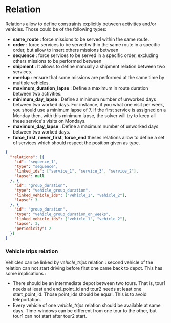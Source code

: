# Relation

Relations allow to define constraints explicitly between activities and/or vehicles.
Those could be of the following types:
* **same_route** : force missions to be served within the same route.
* **order** : force services to be served within the same route in a specific order, but allow to insert others missions between
* **sequence** : force services to be served in a specific order, excluding others missions to be performed between
* **shipment** : It allows to define manually a shipment relation between two services.
* **meetup** : ensure that some missions are performed at the same time by multiple vehicles.
* **maximum_duration_lapse** : Define a maximum in route duration between two activities.
* **minimum_day_lapse** : Define a minimum number of unworked days between two worked days. For instance, if you what one visit per week, you should use a minimum lapse of 7.
  If the first service is assigned on a Monday then, with this minimum lapse, the solver will try to keep all these service\'s visits on Mondays.
* **maximum_day_lapse** : Define a maximum number of unworked days between two worked days.
* **force_first**, **never_first**, **force_end** theses relations allow to define a set of services which should respect the position given as type.

```json
{
  "relations": [{
    "id": "sequence_1",
    "type": "sequence",
    "linked_ids": ["service_1", "service_3", "service_2"],
    "lapse": null
  }, {
    "id": "group_duration",
    "type": "vehicle_group_duration",
    "linked_vehicle_ids": ["vehicle_1", "vehicle_2"],
    "lapse": 3
  }, {
    "id": "group_duration",
    "type": "vehicle_group_duration_on_weeks",
    "linked_vehicle_ids": ["vehicle_1", "vehicle_2"],
    "lapse": 3,
    "periodicity": 2
  }]
}
```

### Vehicle trips relation

Vehicles can be linked by _vehicle_trips_ relation : second vehicle of the relation can not start driving before first one came back to depot. This has some implications : 

* There should be an intermediate depot between two tours. That is, tour1 needs at least and end_point_id and tour2 needs at least one start_point_id. Those point_ids should be equal. This is to avoid teleportation.
* Every vehicle of one _vehicle_trips_ relation should be available at same days. Time-windows can be different from one tour to the other, but tour1 can not start after tour2 start.
